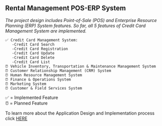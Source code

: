 ## Rental Management POS-ERP System

*The project design includes Point-of-Sale (POS) and Enterprise Resource Planning (ERP) System features. So far, all 5 features of Credit Card Management System are implemented.*
```
✅ Credit Card Management System:
   -Credit Card Search
   -Credit Card Registration
   -Credit Card Update
   -Credit Card Delete
   -Credit Card List
⏰ Vehicle Inventory, Transportation & Maintenance Management System
⏰ Customer Relationship Management (CRM) System
⏰ Human Resource Management System
⏰ Finance & Operations System
⏰ Marketing System
⏰ Customer & Field Services System
```
✅ = Implemented Feature  
⏰ = Planned Feature

To learn more about the Application Design and Implementation process click [HERE](https://drive.google.com/file/d/1vTNkyMged4GwGvo2i9fCFLoWXQtz27WZ/view?usp=sharing)
